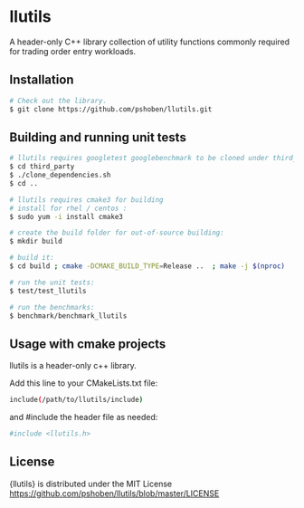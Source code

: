 # llutils

A header-only C++ library collection of utility functions commonly required for trading order entry workloads.

## Installation
```bash
# Check out the library.
$ git clone https://github.com/pshoben/llutils.git
```

## Building and running unit tests
```bash
# llutils requires googletest googlebenchmark to be cloned under third_party subfolder for building:
$ cd third_party
$ ./clone_dependencies.sh
$ cd ..

# llutils requires cmake3 for building
# install for rhel / centos :
$ sudo yum -i install cmake3

# create the build folder for out-of-source building:
$ mkdir build

# build it:
$ cd build ; cmake -DCMAKE_BUILD_TYPE=Release ..  ; make -j $(nproc)

# run the unit tests:
$ test/test_llutils

# run the benchmarks:
$ benchmark/benchmark_llutils
```
## Usage with cmake projects

llutils is a header-only c++ library. 

Add this line to your CMakeLists.txt file:

```bash
include(/path/to/llutils/include)
```

and #include the header file as needed:
```bash
#include <llutils.h>
```



## License

{llutils} is distributed under the MIT License
<https://github.com/pshoben/llutils/blob/master/LICENSE>


